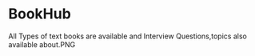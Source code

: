 # BookHub
All Types of text books are available and Interview Questions,topics also available
about.PNG
